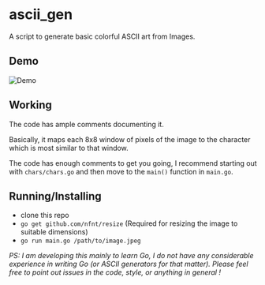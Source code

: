 # ascii_gen
A script to generate basic colorful ASCII art from Images.

## Demo
![Demo](https://github.com/pulkitsharma07/pulkitsharma07.github.io/raw/development/assets/render1546308037772.gif)

## Working
The code has ample comments documenting it.

Basically, it maps each 8x8 window of pixels of the image to the character which is most similar to
that window.

The code has enough comments to get you going, I recommend starting out with `chars/chars.go` and then
move to the `main()` function in `main.go`.

## Running/Installing
* clone this repo
* `go get github.com/nfnt/resize`  (Required for resizing the image to suitable dimensions)
* `go run main.go /path/to/image.jpeg`

*PS: I am developing this mainly to learn Go, I do not have any considerable experience in writing Go (or ASCII generators for that matter). Please feel free to point out issues in the code, style, or anything in general !*
